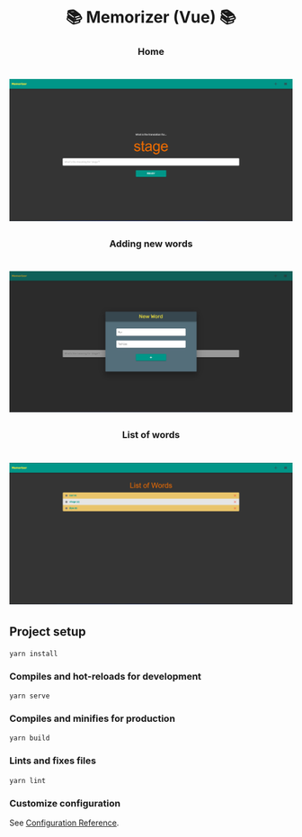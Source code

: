 <h1 align="center"> 
	📚 Memorizer (Vue) 📚
</h1>

<h3 align="center"> 
	Home
</h3>

<h1 align="center">
  <img alt="Home" src="https://github.com/deyvidholz/memorizer-vue/blob/master/screenshots/home.png?raw=true" />
</h1>

<h3 align="center"> 
	Adding new words
</h3>

<h1 align="center">
  <img alt="Add new word" src="https://github.com/deyvidholz/memorizer-vue/blob/master/screenshots/add-word.png?raw=true" />
</h1>

<h3 align="center"> 
	List of words
</h3>

<h1 align="center">
  <img alt="List of words" src="https://github.com/deyvidholz/memorizer-vue/blob/master/screenshots/word-list.png?raw=true" />
</h1>

## Project setup

```
yarn install
```

### Compiles and hot-reloads for development

```
yarn serve
```

### Compiles and minifies for production

```
yarn build
```

### Lints and fixes files

```
yarn lint
```

### Customize configuration

See [Configuration Reference](https://cli.vuejs.org/config/).
